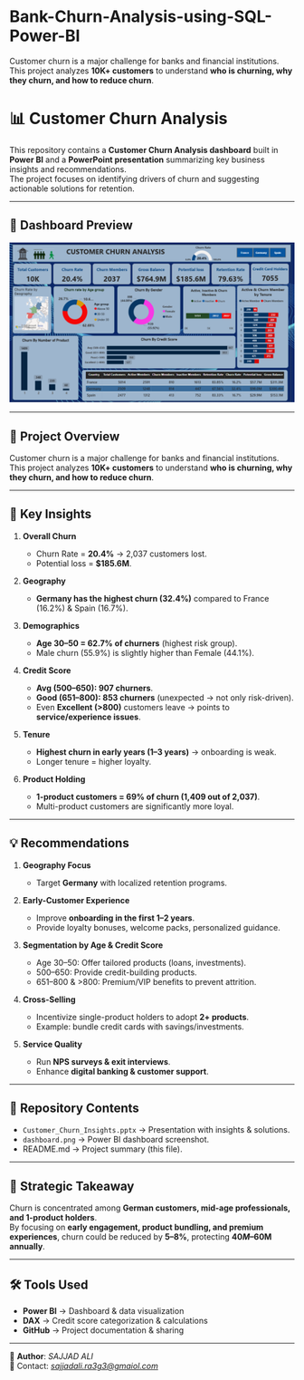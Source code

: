 # Bank-Churn-Analysis-using-SQL-Power-BI
Customer churn is a major challenge for banks and financial institutions.  
This project analyzes **10K+ customers** to understand **who is churning, why they churn, and how to reduce churn**.

# 📊 Customer Churn Analysis

This repository contains a **Customer Churn Analysis dashboard** built in **Power BI** and a **PowerPoint presentation** summarizing key business insights and recommendations.  
The project focuses on identifying drivers of churn and suggesting actionable solutions for retention.

---

## 📸 Dashboard Preview
![Customer Churn Dashboard](dashboard.png)


---

## 🚀 Project Overview
Customer churn is a major challenge for banks and financial institutions.  
This project analyzes **10K+ customers** to understand **who is churning, why they churn, and how to reduce churn**.

---

## 📌 Key Insights
1. **Overall Churn**
   - Churn Rate = **20.4%** → 2,037 customers lost.
   - Potential loss = **$185.6M**.

2. **Geography**
   - **Germany has the highest churn (32.4%)** compared to France (16.2%) & Spain (16.7%).

3. **Demographics**
   - **Age 30–50 = 62.7% of churners** (highest risk group).
   - Male churn (55.9%) is slightly higher than Female (44.1%).

4. **Credit Score**
   - **Avg (500–650): 907 churners**.
   - **Good (651–800): 853 churners** (unexpected → not only risk-driven).
   - Even **Excellent (>800)** customers leave → points to **service/experience issues**.

5. **Tenure**
   - **Highest churn in early years (1–3 years)** → onboarding is weak.
   - Longer tenure = higher loyalty.

6. **Product Holding**
   - **1-product customers = 69% of churn (1,409 out of 2,037)**.
   - Multi-product customers are significantly more loyal.

---

## 💡 Recommendations
1. **Geography Focus**
   - Target **Germany** with localized retention programs.

2. **Early-Customer Experience**
   - Improve **onboarding in the first 1–2 years**.
   - Provide loyalty bonuses, welcome packs, personalized guidance.

3. **Segmentation by Age & Credit Score**
   - Age 30–50: Offer tailored products (loans, investments).
   - 500–650: Provide credit-building products.
   - 651–800 & >800: Premium/VIP benefits to prevent attrition.

4. **Cross-Selling**
   - Incentivize single-product holders to adopt **2+ products**.
   - Example: bundle credit cards with savings/investments.

5. **Service Quality**
   - Run **NPS surveys & exit interviews**.
   - Enhance **digital banking & customer support**.

---

## 📂 Repository Contents
- `Customer_Churn_Insights.pptx` → Presentation with insights & solutions.
- `dashboard.png` → Power BI dashboard screenshot.
- README.md → Project summary (this file).

---

## 📌 Strategic Takeaway
Churn is concentrated among **German customers, mid-age professionals, and 1-product holders**.  
By focusing on **early engagement, product bundling, and premium experiences**, churn could be reduced by **5–8%**, protecting **$40M–$60M annually**.

---

## 🛠️ Tools Used
- **Power BI** → Dashboard & data visualization
- **DAX** → Credit score categorization & calculations
- **GitHub** → Project documentation & sharing

---

👤 **Author**: *SAJJAD ALI*  
📧 Contact: *sajjadali.ra3g3@gmaiol.com*
